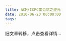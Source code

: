 ```yaml
---
title: ACM/ICPC常见坑之逆元
date: 2016-06-23 00:00:00
tags:
---
```


旧文章转移，点击查看详情...
<script src='/old/loader.js'></script>
